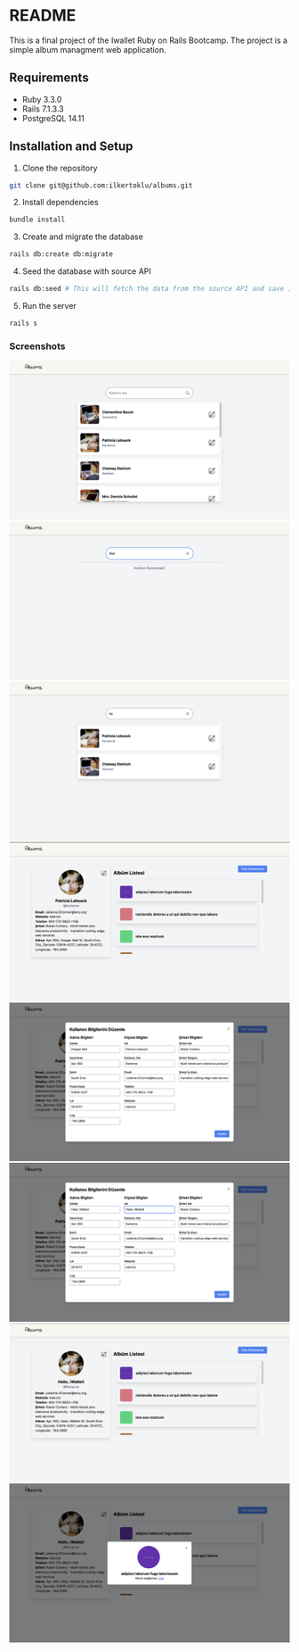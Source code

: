 # README
This is a final project of the Iwallet Ruby on Rails Bootcamp. The project is a simple album managment web application.

## Requirements
- Ruby 3.3.0
- Rails 7.1.3.3
- PostgreSQL 14.11

## Installation and Setup
1. Clone the repository
```bash
git clone git@github.com:ilkertoklu/albums.git
```
2. Install dependencies
```bash
bundle install
```
3. Create and migrate the database
```bash
rails db:create db:migrate
```

4. Seed the database with source API
```bash
rails db:seed # This will fetch the data from the source API and save it to the database
```

5. Run the server
```bash
rails s
```

### Screenshots
![1](screenshots/1.png)
![2](screenshots/2.png)
![3](screenshots/3.png)
![4](screenshots/4.png)
![5](screenshots/5.png)
![6](screenshots/6.png)
![7](screenshots/7.png)
![8](screenshots/8.png)